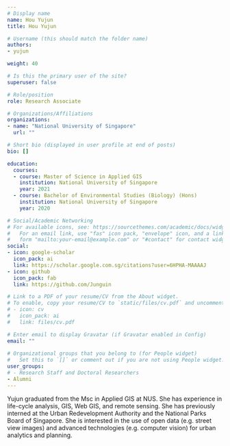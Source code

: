 ```yaml
---
# Display name
name: Hou Yujun
title: Hou Yujun

# Username (this should match the folder name)
authors:
- yujun

weight: 40

# Is this the primary user of the site?
superuser: false

# Role/position
role: Research Associate

# Organizations/Affiliations
organizations:
- name: "National University of Singapore"
  url: ""

# Short bio (displayed in user profile at end of posts)
bio: []

education:
  courses:
  - course: Master of Science in Applied GIS
    institution: National University of Singapore
    year: 2021
  - course: Bachelor of Environmental Studies (Biology) (Hons)
    institution: National University of Singapore
    year: 2020

# Social/Academic Networking
# For available icons, see: https://sourcethemes.com/academic/docs/widgets/#icons
#   For an email link, use "fas" icon pack, "envelope" icon, and a link in the
#   form "mailto:your-email@example.com" or "#contact" for contact widget.
social:
- icon: google-scholar
  icon_pack: ai
  link: https://scholar.google.com.sg/citations?user=6HPHA-MAAAAJ
- icon: github
  icon_pack: fab
  link: https://github.com/Junguin

# Link to a PDF of your resume/CV from the About widget.
# To enable, copy your resume/CV to `static/files/cv.pdf` and uncomment the lines below.  
# - icon: cv
#   icon_pack: ai
#   link: files/cv.pdf

# Enter email to display Gravatar (if Gravatar enabled in Config)
email: ""
  
# Organizational groups that you belong to (for People widget)
#   Set this to `[]` or comment out if you are not using People widget.  
user_groups:
# - Research Staff and Doctoral Researchers
- Alumni
---
```


Yujun graduated from the Msc in Applied GIS at NUS. She has experience in life-cycle analysis, GIS, Web GIS, and remote sensing. She has previously interned at the Urban Redevelopment Authority and the National Parks Board of Singapore. She is interested in the use of open data (e.g. street view images) and advanced technologies (e.g. computer vision) for urban analytics and planning.

